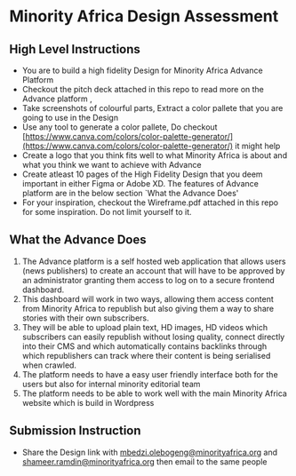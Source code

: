 # Minority Africa Design Assessment

## High Level Instructions
- You are to build a high fidelity Design for Minority Africa Advance Platform
- Checkout the pitch deck attached in this repo to read more on the Advance platform , 
- Take screenshots of colourful parts, Extract a color pallete that you are going to use in the Design
- Use any tool to generate a color pallete, Do checkout [https://www.canva.com/colors/color-palette-generator/](https://www.canva.com/colors/color-palette-generator/) it might help
- Create a logo that you think fits well to what Minority Africa is about and what you think we want to achieve with Advance
- Create atleast 10 pages of the High Fidelity Design that you deem important in either Figma or Adobe XD. The features of Advance platform are in the below section `What the Advance Does'
- For your inspiration, checkout the Wireframe.pdf attached in this repo for some inspiration. Do not limit yourself to it. 

## What the Advance Does
1. The Advance platform is a self hosted web application that allows users (news
publishers) to create an account that will have to be approved by an
administrator granting them access to log on to a secure frontend dashboard.
2. This dashboard will work in two ways, allowing them access content from
Minority Africa to republish but also giving them a way to share stories with their
own subscribers.
3. They will be able to upload plain text, HD images, HD videos which subscribers
can easily republish without losing quality, connect directly into their CMS and
which automatically contains backlinks through which republishers can track
where their content is being serialised when crawled.
4. The platform needs to have a easy user friendly interface both for the users but
also for internal minority editorial team
5. The platform needs to be able to work well with the main Minority Africa website
which is build in Wordpress

## Submission Instruction
- Share the Design link with mbedzi.olebogeng@minorityafrica.org and shameer.ramdin@minorityafrica.org then email to the same people